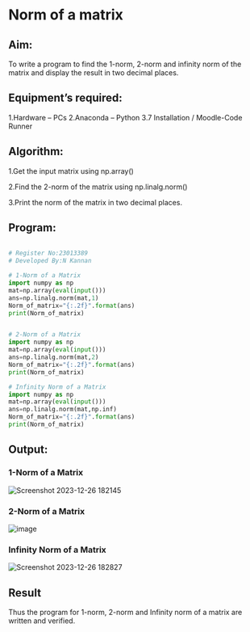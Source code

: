 # Norm of a matrix
## Aim:
To write a program to find the 1-norm, 2-norm and infinity norm of the matrix and display the result in two decimal places.

## Equipment’s required:
1.Hardware – PCs
2.Anaconda – Python 3.7 Installation / Moodle-Code Runner

## Algorithm:
1.Get the input matrix using np.array()  

2.Find the 2-norm of the matrix using np.linalg.norm()

3.Print the norm of the matrix in two decimal places.
      
## Program:

```Python

# Register No:23013389
# Developed By:N Kannan

# 1-Norm of a Matrix
import numpy as np
mat=np.array(eval(input()))
ans=np.linalg.norm(mat,1)
Norm_of_matrix="{:.2f}".format(ans)
print(Norm_of_matrix)


# 2-Norm of a Matrix
import numpy as np
mat=np.array(eval(input()))
ans=np.linalg.norm(mat,2)
Norm_of_matrix="{:.2f}".format(ans)
print(Norm_of_matrix)

# Infinity Norm of a Matrix
import numpy as np
mat=np.array(eval(input()))
ans=np.linalg.norm(mat,np.inf)
Norm_of_matrix="{:.2f}".format(ans)
print(Norm_of_matrix)
```

## Output:

### 1-Norm of a Matrix
![Screenshot 2023-12-26 182145](https://github.com/kannan-nagaraju/Norm-of-a-matrix/assets/145742755/2ed1682f-57eb-4f50-94f7-89c80829705a)
### 2-Norm of a Matrix
![image](https://github.com/kannan-nagaraju/Norm-of-a-matrix/assets/145742755/415902b4-0a70-4a45-8afb-e5109f70ebba)
### Infinity Norm of a Matrix
![Screenshot 2023-12-26 182827](https://github.com/kannan-nagaraju/Norm-of-a-matrix/assets/145742755/e6af6586-4906-4195-b537-78acf527eb76)

## Result
Thus the program for 1-norm, 2-norm and Infinity norm of a matrix are written and verified.
